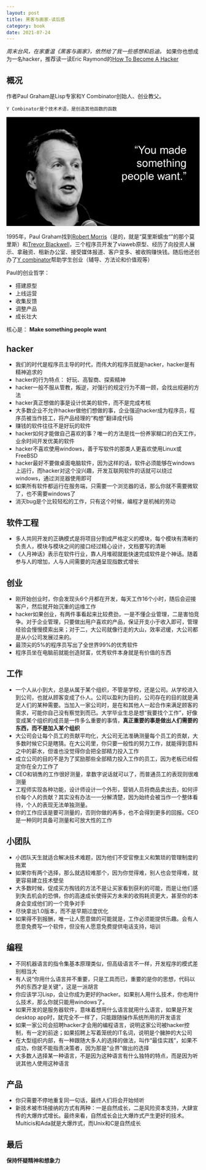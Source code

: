 ```yaml
---
layout: post
title: 黑客与画家-读后感
category: book
date: 2021-07-24
---
```


*周末台风，在家重温《黑客与画家》，依然给了我一些感想和启迪。* 如果你也想成为一名hacker，推荐读一读Eric Raymond的[How To Become A Hacker](http://www.catb.org/~esr/faqs/hacker-howto.html)

## 概况

作者Paul Graham是Lisp专家和Y Combinator创始人、创业教父。

    Y Combinator是个技术术语，是创造其他函数的函数

![Paul Graham](/img/paul.webp)

1995年，Paul Graham找到[Robert Morris](https://www.csail.mit.edu/person/robert-morris)（是的，就是“莫里斯蠕虫“”的那个莫里斯）和[Trevor Blackwell](http://tlb.org/)，三个程序员开发了viaweb原型、经历了向投资人展示、拿融资、租新办公室、接受媒体报道、客户变多、被收购赚快钱。随后他还创办了[Y combinator](https://www.ycombinator.com/people/)帮助学生创业（辅导、方法论和价值观等）

Paul的创业哲学：

- 搭建原型
- 上线运营
- 收集反馈
- 调整产品
- 成长壮大

核心是： **Make something people want**

## hacker

- 我们的时代是程序员主导的时代，而伟大的程序员就是hacker，hacker是有精神追求的
- hacker的行为特点： 好玩、高智商、探索精神
- hacker一般不服从管教，叛逆，对强行的规定行为不屑一顾，会找出规避的方法
- hacker真正想做的事是设计优美的软件，而不是完成考核
- 大多数企业不允许hacker做他们想做的事，企业强迫hacker成为程序员，程序员被当作技工，将产品经理的“构想”翻译成代码
- 赚钱的软件往往不是好玩的软件
- hacker如何才能做自己喜欢的事？唯一的方法是找一份养家糊口的白天工作，业余时间开发优美的软件
- hacker不喜欢使用windows，善于写软件的那类人更喜欢使用Linux或FreeBSD
- hacker最好不要做桌面电脑软件，因为这样的话，软件必须能够在windows上运行，而hacker对这个没兴趣，开发互联网软件的话就可以绕过windows，通过浏览器使用即可
- 如果所有软件都运行在服务端，只需要一个浏览器的话，那么你就不需要微软了，也不需要windows了
- 消灭bug是个比较轻松的工作，只有这个时候，编程才是机械的劳动

## 软件工程

- 多人共同开发的正确模式是将项目分割成严格定义的模块，每个模块有清晰的负责人，模块与模块之间的接口经过精心设计，文档要写的清晰
- 《人月神话》表示在软件行业，靠人月堆砌就能快速完成软件是个神话。随着参与人的增加，人与人间需要的沟通呈现指数式增长

## 创业

- 刚开始创业时，你会发现头6个月都在开发，每天工作16个小时，随后会迎接客户，然后就开始沉重的运维工作
- hacker如果创业，有两件事看起来比较费劲，一是不懂企业管理，二是害怕竞争。对于企业管理，只要做出用户喜欢的产品，保证开支小于收入即可，管理经验会慢慢摸索出来；对于二，大公司就像行走的大山，效率迟缓，大公司都是从小公司发展过来的。
- 最顶尖的5%的程序员写出了全世界99%的优秀软件
- 程序员坐在电脑前就能创造财富，优秀软件本身就是有价值的东西

## 工作

- 一个人从小到大，总是从属于某个组织，不管是学校，还是公司。从学校进入到公司，也就从顾客变成了仆人。公司以盈利为目的，公司存在的目的就是满足人们的某种需要。当加入一家公司时，是在和其他人一起合作来满足顾客的需求，可能你自己没有察觉到而已。大学毕业生总是想“我要找个工作”，好像变成某个组织的成员是一件多么重要的事情，**真正重要的事是做出人们需要的东西，而不是加入某个组织**
- 大公司会让每个员工的贡献平均化，大公司无法准确测量每个员工的贡献，大多数时候它只是瞎猜。在大公司里，你只要一般性的努力工作，就能得到意料之中的薪水，但谁也没觉得你会把全部精力投入工作
- 成立公司的目的不是为了奖励那些全部精力投入工作的员工，因为老板已经假定你在全力工作了
- CEO和销售的工作很好测量，拿数字说话就可以了，而普通员工的表现则很难测量
- 工程师实现各种功能，设计师设计一个外形，营销人员将商品卖出去，如何评价每个人的贡献？其实没有办法一一分解清楚，因为始终会被当作一个整体看待，个人的表现无法单独测量。
- 你的工作应该是要可测量的，否则你做的再多，也不会得到更多的回报。CEO是一种同时具备可测量和可放大性的工作

## 小团队

- 小团队天生就适合解决技术难题，因为他们不受官僚主义和繁琐的管理制度的拖累
- 如果你有两个选择，那么就选较难那个，因为你觉得难，别人也会觉得难，就更容易建立技术壁垒
- 大多数时候，促成买方掏钱的方法不是让买家看到获利的可能，而是让他们感到失去机会的恐惧，你的高速成长使得买方未来的收购耗资更大，甚至你的本身会变成他们的一个竞争对手
- 尽快拿出1.0版本，而不是早期过度优化
- 如果得不到报酬，唯一让人愿意做的可能就是，工作必须能提供乐趣。会有人愿意免费写一个软件，但没有人愿意免费提供电话支持，培训

## 编程

- 不同机器语言的指令集基本原理类似，但高级语言不一样，开发程序的模式差别相当大
- 有人说“你用什么语言并不重要，只是工具而已，重要的是你的思想，代码以外的东西才是关键”，这是一派胡言
- 你应该学习Lisp，会让你成为更好的hacker。如果别人用什么技术，你也用什么技术，那么你就只能用windows了。
- 如果开发的是服务器软件，意味着想用什么语言就用什么语言，如果是开发desktop app时，就完全不一样了，只能跟随操作系统所用的开发语言
- 如果一家公司会招聘hacker才会用的编程语言，说明这家公司被hacker控制，有一定的前途；如果招聘上写着笼统的IT名词，说明是个臃肿的大公司
- 在大型组织内部，有一种跟随大多人的选择的做法，叫作“最佳实践”，如果不成功，你就不能指责决策者，因为那是“业界”做出的选择
- 大多数人选择某一种语言，不是因为这种语言有什么独特的特点，而是因为听说其他人使用这种语言

## 产品

- 你只需要不停地重复同一句话，最终人们将会开始倾听
- 新技术被市场接纳的方式有两种：一是自然成长，二是风险资本支持，大肆宣传的大爆炸式增长。最终来看，自然成长会比大爆炸式产生更好的技术。Multicis和Ada就是大爆炸式，而Unix和C是自然成长

## 最后

**保持怀疑精神和想象力**
